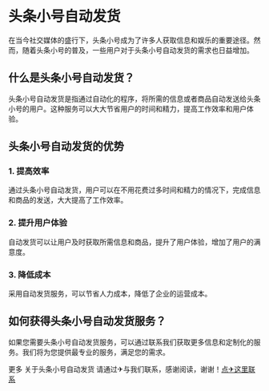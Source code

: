 # 头条小号自动发货

在当今社交媒体的盛行下，头条小号成为了许多人获取信息和娱乐的重要途径。然而，随着头条小号的普及，一些用户对于头条小号自动发货的需求也日益增加。

## 什么是头条小号自动发货？

头条小号自动发货是指通过自动化的程序，将所需的信息或者商品自动发送给头条小号的用户。这种服务可以大大节省用户的时间和精力，提高工作效率和用户体验。

## 头条小号自动发货的优势

### 1. 提高效率
通过头条小号自动发货，用户可以在不用花费过多时间和精力的情况下，完成信息和商品的发送，大大提高了工作效率。

### 2. 提升用户体验
自动发货可以让用户及时获取所需信息和商品，提升了用户体验，增加了用户的满意度。

### 3. 降低成本
采用自动发货服务，可以节省人力成本，降低了企业的运营成本。

## 如何获得头条小号自动发货服务？

如果您需要头条小号自动发货服务，可以通过联系我们获取更多信息和定制化的服务。我们将为您提供最专业的服务，满足您的需求。

更多 关于头条小号自动发货 请通过✈与我们联系，感谢阅读，谢谢！[点✈这里联系](https://www.k02.cc)